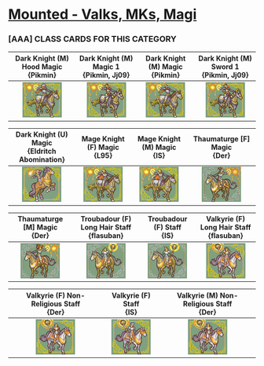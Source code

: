 # [Mounted - Valks, MKs, Magi](../)

### [AAA] CLASS CARDS FOR THIS CATEGORY


|Dark Knight (M) Hood Magic <br> {Pikmin}|Dark Knight (M) Magic 1 <br> {Pikmin, Jj09}|Dark Knight (M) Magic <br> {Pikmin}|Dark Knight (M) Sword 1 <br> {Pikmin, Jj09}|
| :---: | :---: | :---: | :---: |
|<img alt="Dark Knight (M) Hood Magic {Pikmin}" src="Dark Knight (M) Hood Magic {Pikmin}.png" />|<img alt="Dark Knight (M) Magic {Pikmin, Jj09} 1" src="Dark Knight (M) Magic {Pikmin, Jj09} 1.png" />|<img alt="Dark Knight (M) Magic {Pikmin}" src="Dark Knight (M) Magic {Pikmin}.png" />|<img alt="Dark Knight (M) Sword {Pikmin, Jj09} 1" src="Dark Knight (M) Sword {Pikmin, Jj09} 1.png" />|


|Dark Knight (U) Magic <br> {Eldritch Abomination}|Mage Knight (F) Magic <br> {L95}|Mage Knight (M) Magic <br> {IS}|Thaumaturge [F] Magic <br> {Der}|
| :---: | :---: | :---: | :---: |
|<img alt="Dark Knight (U) Magic {Eldritch Abomination}" src="Dark Knight (U) Magic {Eldritch Abomination}.png" />|<img alt="Mage Knight (F) Magic {L95}" src="Mage Knight (F) Magic {L95}.png" />|<img alt="Mage Knight (M) Magic {IS}" src="Mage Knight (M) Magic {IS}.png" />|<img alt="Thaumaturge [F] Magic {Der}" src="Thaumaturge [F] Magic {Der}.png" />|


|Thaumaturge [M] Magic <br> {Der}|Troubadour (F) Long Hair Staff <br> {flasuban}|Troubadour (F) Staff <br> {IS}|Valkyrie (F) Long Hair Staff <br> {flasuban}|
| :---: | :---: | :---: | :---: |
|<img alt="Thaumaturge [M] Magic {Der}" src="Thaumaturge [M] Magic {Der}.png" />|<img alt="Troubadour (F) Long Hair Staff {flasuban}" src="Troubadour (F) Long Hair Staff {flasuban}.png" />|<img alt="Troubadour (F) Staff {IS}" src="Troubadour (F) Staff {IS}.png" />|<img alt="Valkyrie (F) Long Hair Staff {flasuban}" src="Valkyrie (F) Long Hair Staff {flasuban}.png" />|


|Valkyrie (F) Non-Religious Staff <br> {Der}|Valkyrie (F) Staff <br> {IS}|Valkyrie (M) Non-Religious Staff <br> {Der}|
| :---: | :---: | :---: |
|<img alt="Valkyrie (F) Non-Religious Staff {Der}" src="Valkyrie (F) Non-Religious Staff {Der}.png" />|<img alt="Valkyrie (F) Staff {IS}" src="Valkyrie (F) Staff {IS}.png" />|<img alt="Valkyrie (M) Non-Religious Staff {Der}" src="Valkyrie (M) Non-Religious Staff {Der}.png" />|


